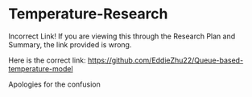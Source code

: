# Temperature-Research

Incorrect Link! If you are viewing this through the Research Plan and Summary, the link provided is wrong.

Here is the correct link: https://github.com/EddieZhu22/Queue-based-temperature-model

Apologies for the confusion
